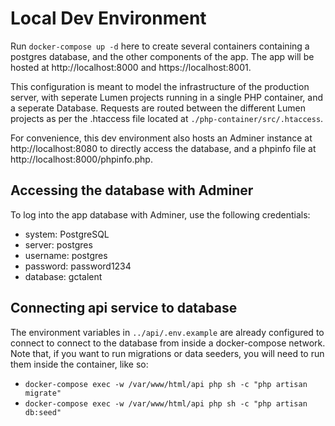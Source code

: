 # Local Dev Environment

Run `docker-compose up -d` here to create several containers containing a postgres database, and the other components of the app. The app will be hosted at http://localhost:8000 and https://localhost:8001.

This configuration is meant to model the infrastructure of the production server, with seperate Lumen projects running in a single PHP container, and a seperate Database. Requests are routed between the different Lumen projects as per the .htaccess file located at `./php-container/src/.htaccess`.

For convenience, this dev environment also hosts an Adminer instance at http://localhost:8080 to directly access the database, and a phpinfo file at http://localhost:8000/phpinfo.php.


## Accessing the database with Adminer

To log into the app database with Adminer, use the following credentials:
- system: PostgreSQL
- server: postgres
- username: postgres
- password: password1234
- database: gctalent

## Connecting api service to database

The environment variables in `../api/.env.example` are already configured to connect to connect to the database from inside a docker-compose network. Note that, if you want to run migrations or data seeders, you will need to run them inside the container, like so:
- `docker-compose exec -w /var/www/html/api php sh -c "php artisan migrate"`
- `docker-compose exec -w /var/www/html/api php sh -c "php artisan db:seed"`



